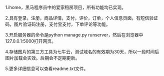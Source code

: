 1.ihome，黑马程序员中的爱家租房项目，所有功能均已实现。

2.具有登录，注册，商品详情，支付，评价，订单，个人信息页面，有短信验证码，图片验证码注册，支付宝支付，下单评论等功能。

3.开启服务器的命令是python manage.py runserver，然后在浏览器中127.0.0.1:5000打开网页。

4.存储图片的第三方工具为七牛云，测试域名的有效期为30天，所以一段时间后图片加载会实效。后期会不定期更新。

5.更多详细信息可以查看readme.txt文件。
